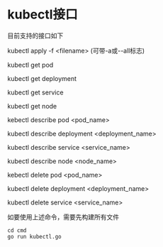 # kubectl接口



目前支持的接口如下

kubectl apply -f \<filename\> (可带-a或--all标志)

kubectl get pod 

kubectl get deployment

kubectl get service

kubectl get node

kebectl describe pod \<pod_name\>

kubectl describe deployment \<deployment_name\>

kubectl describe service \<service_name\>

kubectl describe node \<node_name\>

kebectl delete pod \<pod_name\>

kubectl delete deployment \<deployment_name\>

kubectl delete service \<service_name\>



如要使用上述命令，需要先构建所有文件

```
cd cmd
go run kubectl.go
```

